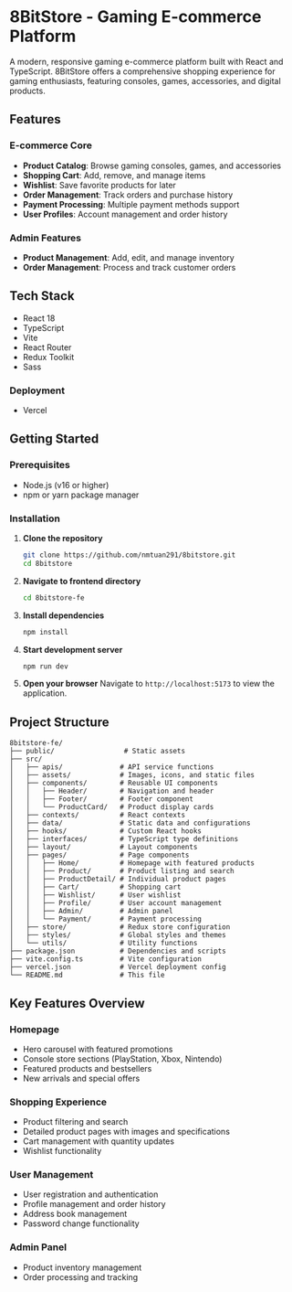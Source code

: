# 8BitStore - Gaming E-commerce Platform

A modern, responsive gaming e-commerce platform built with React and TypeScript. 8BitStore offers a comprehensive shopping experience for gaming enthusiasts, featuring consoles, games, accessories, and digital products.

## Features

### E-commerce Core
- **Product Catalog**: Browse gaming consoles, games, and accessories
- **Shopping Cart**: Add, remove, and manage items
- **Wishlist**: Save favorite products for later
- **Order Management**: Track orders and purchase history
- **Payment Processing**: Multiple payment methods support
- **User Profiles**: Account management and order history

### Admin Features
- **Product Management**: Add, edit, and manage inventory
- **Order Management**: Process and track customer orders

## Tech Stack
- React 18
- TypeScript
- Vite
- React Router
- Redux Toolkit
- Sass

### Deployment
- Vercel

## Getting Started

### Prerequisites
- Node.js (v16 or higher)
- npm or yarn package manager

### Installation

1. **Clone the repository**
   ```bash
   git clone https://github.com/nmtuan291/8bitstore.git
   cd 8bitstore
   ```

2. **Navigate to frontend directory**
   ```bash
   cd 8bitstore-fe
   ```

3. **Install dependencies**
   ```bash
   npm install
   ```

4. **Start development server**
   ```bash
   npm run dev
   ```

5. **Open your browser**
   Navigate to `http://localhost:5173` to view the application.


## Project Structure

```
8bitstore-fe/
├── public/                 # Static assets
├── src/
│   ├── apis/              # API service functions
│   ├── assets/            # Images, icons, and static files
│   ├── components/        # Reusable UI components
│   │   ├── Header/        # Navigation and header
│   │   ├── Footer/        # Footer component
│   │   └── ProductCard/   # Product display cards
│   ├── contexts/          # React contexts
│   ├── data/              # Static data and configurations
│   ├── hooks/             # Custom React hooks
│   ├── interfaces/        # TypeScript type definitions
│   ├── layout/            # Layout components
│   ├── pages/             # Page components
│   │   ├── Home/          # Homepage with featured products
│   │   ├── Product/       # Product listing and search
│   │   ├── ProductDetail/ # Individual product pages
│   │   ├── Cart/          # Shopping cart
│   │   ├── Wishlist/      # User wishlist
│   │   ├── Profile/       # User account management
│   │   ├── Admin/         # Admin panel
│   │   └── Payment/       # Payment processing
│   ├── store/             # Redux store configuration
│   ├── styles/            # Global styles and themes
│   └── utils/             # Utility functions
├── package.json           # Dependencies and scripts
├── vite.config.ts         # Vite configuration
├── vercel.json            # Vercel deployment config
└── README.md              # This file
```

## Key Features Overview

### Homepage
- Hero carousel with featured promotions
- Console store sections (PlayStation, Xbox, Nintendo)
- Featured products and bestsellers
- New arrivals and special offers

### Shopping Experience
- Product filtering and search
- Detailed product pages with images and specifications
- Cart management with quantity updates
- Wishlist functionality

### User Management
- User registration and authentication
- Profile management and order history
- Address book management
- Password change functionality

### Admin Panel
- Product inventory management
- Order processing and tracking